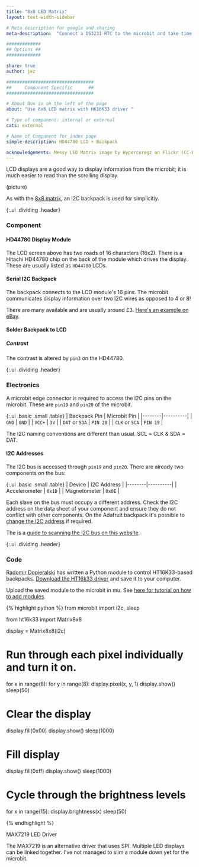 ```yaml
---
title: "8x8 LED Matrix"
layout: text-width-sidebar

# Meta description for google and sharing
meta-description:  "Connect a DS3231 RTC to the microbit and take time & date with python."

#############
## Options ##
#############

share: true
author: jez

#################################
##     Component Specific      ##
#################################

# About Box is on the left of the page
about: "Use 8x8 LED matrix with HK16K33 driver "

# Type of component: internal or external
cats: external

# Name of Component for index page
simple-description: HD44780 LCD + Backpack

acknowledgements: Messy LED Matrix image by Hypercoregz on Flickr (CC-BY). Teaser Image by Adafruit (CC-BY).
---
```


LCD displays are a good way to display information from the microbit; it is much easier to read than the scrolling display.

(picture)

As with the [8x8 matrix](/8x8-matrix-HT16K33), an I2C backpack is used for simplicitiy.


{:.ui .dividing .header}
### Component

#### HD44780 Display Module

The LCD screen above has two roads of 16 characters (16x2). There is a Hitachi HD44780 chip on the back of the module which drives the display. These are usually listed as `HD44780` LCDs.

#### Serial I2C Backpack

The backpack connects to the LCD module's 16 pins. The microbit communicates display information over two I2C wires as opposed to 4 or 8!

There are many available and are usually around £3. [Here's an example on eBay](http://www.ebay.co.uk/itm/1602-16x2-HD44780-Character-LCD-w-IIC-I2C-Serial-Interface-Adapter-Module-/221905369007?hash=item33aa9737af:g:W-4AAOSw0HVWEobg).

#### Solder Backpack to LCD

##### Contrast

The contrast is altered by `pin3` on the HD44780.


{:.ui .dividing .header}
### Electronics

A microbit edge connector is required to access the I2C pins on the microbit. These are `pin19` and `pin20` of the microbit.

{:.ui .basic .small .table}
| Backpack Pin | Microbit Pin |
|--------|----------|
| `GND` | `GND` |
| `VCC+` | `3V` |
| `DAT` or `SDA` | `PIN 20` |
| `CLK` or `SCA`  | `PIN 19` |

The I2C naming conventions are different than usual. SCL = CLK & SDA = DAT.

#### I2C Addresses

The I2C bus is accessed through `pin19` and `pin20`. There are already two components on the bus:

{:.ui .basic .small .table}
| Device | I2C Address |
|--------|----------|
| Accelerometer | `0x1D` |
| Magnetometer | `0x0E` |

Each slave on the bus must occupy a different address. Check the I2C address on the data sheet of your component and ensure they do not conflict with other components. On the Adafruit backpack it's possible to [change the I2C address](https://learn.adafruit.com/adafruit-led-backpack/changing-i2c-address) if required.

The is a [guide to scanning the I2C bus on this website](/howto/scan-i2c-bus).

{:.ui .dividing .header}
### Code

[Radomir Dopieralski](https://bitbucket.org/thesheep/) has written a Python module to control HT16K33-based backpacks. [Download the HT16k33 driver](https://bitbucket.org/thesheep/microbit-ht16k33/raw/a5b7961f0b57ba226ab98edc2c5f8d95d8954d00/ht16k33.py) and save it to your computer.

Upload the saved module to the microbit in mu. See [here for tutorial on how to add modules](/howto/add-python-module-microbit-micropython).

{% highlight python %}
from microbit import i2c, sleep

from ht16k33 import Matrix8x8

display = Matrix8x8(i2c)

# Run through each pixel individually and turn it on.
for x in range(8):
	for y in range(8):
		display.pixel(x, y, 1)
		display.show()
		sleep(50)

# Clear the display
display.fill(0x00)
display.show()
sleep(1000)

# Fill display
display.fill(0xff)
display.show()
sleep(1000)

# Cycle through the brightness levels
for x in range(15):
    display.brightness(x)
    sleep(50)

{% endhighlight %}

<div class="ui message">
  <div class="header">
    MAX7219 LED Driver
  </div>
  <p>The MAX7219 is an alternative driver that uses SPI. Multiple LED displays can be linked together. I've not managed to slim a module down yet for the microbit. </p>
</div>
